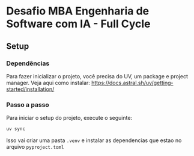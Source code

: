 # Desafio MBA Engenharia de Software com IA - Full Cycle

## Setup

### Dependências

Para fazer inicializar o projeto, você precisa do UV, um package e project manager.
Veja aqui como instalar: https://docs.astral.sh/uv/getting-started/installation/

### Passo a passo

Para iniciar o setup do projeto, execute o seguinte:

```sh
uv sync
```

Isso vai criar uma pasta `.venv` e instalar as dependencias que estao no arquivo `pyproject.toml`


